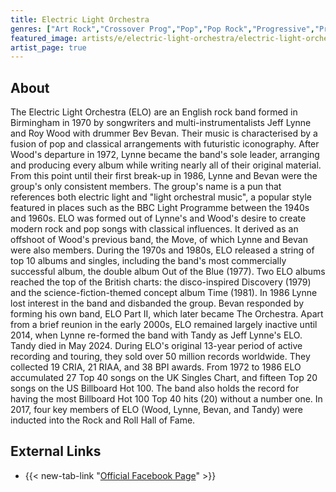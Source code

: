 ```yaml
---
title: Electric Light Orchestra
genres: ["Art Rock","Crossover Prog","Pop","Pop Rock","Progressive","Progressive Rock","Rock","Symphonic Prog","Symphonic Rock","Progressive Pop"]
featured_image: artists/e/electric-light-orchestra/electric-light-orchestra.jpg
artist_page: true
---
```

## About

The Electric Light Orchestra (ELO) are  an English rock band formed in Birmingham in 1970 by songwriters and multi-instrumentalists Jeff Lynne and Roy Wood with drummer Bev Bevan. Their music is characterised by a fusion of pop and classical arrangements with futuristic iconography. After Wood's departure in 1972, Lynne became the band's sole leader, arranging and producing every album while writing nearly all of their original material. From this point until their first break-up in 1986, Lynne and Bevan were the group's only consistent members.
The group's name is a pun that references both electric light and "light orchestral music", a popular style featured in places such as the BBC Light Programme between the 1940s and 1960s. ELO was formed out of Lynne's and Wood's desire to create modern rock and pop songs with classical influences. It derived as an offshoot of Wood's previous band, the Move, of which Lynne and Bevan were also members. During the 1970s and 1980s, ELO released a string of top 10 albums and singles, including the band's most commercially successful album, the double album Out of the Blue (1977). Two ELO albums reached the top of the British charts: the disco-inspired Discovery (1979) and the science-fiction-themed concept album Time (1981). In 1986 Lynne lost interest in the band and disbanded the group. Bevan responded by forming his own band, ELO Part II, which later became The Orchestra. Apart from a brief reunion in the early 2000s, ELO remained largely inactive until 2014, when Lynne re-formed the band with Tandy as Jeff Lynne's ELO. Tandy died in May 2024.
During ELO's original 13-year period of active recording and touring, they sold over 50 million records worldwide. They collected 19 CRIA, 21 RIAA, and 38 BPI awards. From 1972 to 1986 ELO accumulated 27 Top 40 songs on the UK Singles Chart, and fifteen Top 20 songs on the US Billboard Hot 100. The band also holds the record for having the most Billboard Hot 100 Top 40 hits (20) without a number one. In 2017, four key members of ELO (Wood, Lynne, Bevan, and Tandy) were inducted into the Rock and Roll Hall of Fame.

## External Links

- {{< new-tab-link "[Official Facebook Page](https://www.facebook.com/ElectricLightOrchestra)" >}}

